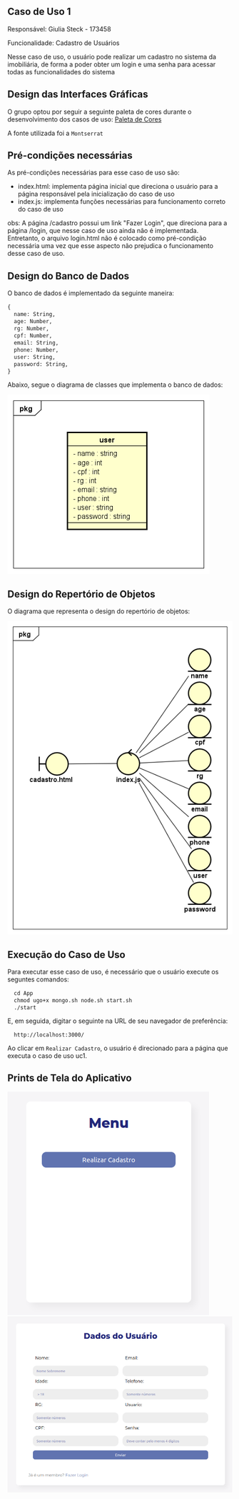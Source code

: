 ## Caso de Uso 1

Responsável: Giulia Steck - 173458

Funcionalidade: Cadastro de Usuários

Nesse caso de uso, o usuário pode realizar um cadastro no sistema da imobiliária, de forma a poder obter um login e uma senha para acessar todas as funcionalidades do sistema

## Design das Interfaces Gráficas

O grupo optou por seguir a seguinte paleta de cores durante o desenvolvimento dos casos de uso: [Paleta de Cores](https://www.schemecolor.com/purple-blue.php)

A fonte utilizada foi a ```Montserrat```

## Pré-condições necessárias

As pré-condições necessárias para esse caso de uso são:

* index.html: implementa página inicial que direciona o usuário para a página responsável pela inicialização do caso de uso
* index.js: implementa funções necessárias para funcionamento correto do caso de uso

obs: A página /cadastro possui um link "Fazer Login", que direciona para a página /login, que nesse caso de uso ainda não é implementada. Entretanto, o arquivo login.html não é colocado como pré-condição necessária uma vez que esse aspecto não prejudica o funcionamento desse caso de uso.

## Design do Banco de Dados

O banco de dados é implementado da seguinte maneira:

```
{
  name: String,
  age: Number,
  rg: Number,
  cpf: Number,
  email: String,
  phone: Number,
  user: String,
  password: String,
}
```

Abaixo, segue o diagrama de classes que implementa o banco de dados:

![Diagrama de Classes 1 173458](aula12/Imobiliaria/DesignDetalhado/uc1/assets/BancodeDados_uc1.png)

## Design do Repertório de Objetos

O diagrama que representa o design do repertório de objetos:

![Repertório de Objetos 1 173458](aula12/Imobiliaria/DesignDetalhado/uc1/assets/RepertorioObjetos_uc1.png)

## Execução do Caso de Uso

Para executar esse caso de uso, é necessário que o usuário execute os seguntes comandos:

```
  cd App
  chmod ugo+x mongo.sh node.sh start.sh
  ./start
```

E, em seguida, digitar o seguinte na URL de seu navegador de preferência:

```
  http://localhost:3000/
```

Ao clicar em `Realizar Cadastro`, o usuário é direcionado para a página que executa o caso de uso uc1.

## Prints de Tela do Aplicativo

![Pagina Menu1 173458](aula12/Imobiliaria/DesignDetalhado/uc1/assets/pagina_menu_1.png)
![Pagina Cadastro 173458](aula12/Imobiliaria/DesignDetalhado/uc1/assets/pagina_cadastro.png)
